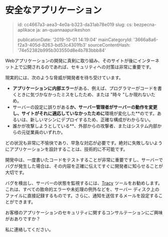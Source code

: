 安全なアプリケーション
===========

> id: cc4667a3-aea3-4e0a-b323-da31ab78e019
> slug:
> 	cs: bezpecna-aplikace
> 	ja: an-quannaapurikeshon
> 
> publicationDate: '2019-10-01 14:19:04'
> mainCategoryId: '3666a8a6-f2a3-405d-8263-bd53c4301fb3'
> sourceContentHash: '74e52382b995b303550d8e4b783bbb84'

Webアプリケーションの開発に真剣に取り組み、そのサイトが後にインターネット上で公開されるのであれば、セキュリティへの対策は非常に重要です。

現実的には、次のような脅威が開発者を待ち受けています。

- **アプリケーションに内部エラー**がある、例えば、プログラマーがコードを書くときに気づかなかったミスをしたため、または "時々 "しか現れないため。
- サーバーの設定に誤りがある**か、サーバー管理者がサーバーの動作を変更し、サイトがそれに適応していなかったために**環境が変化した**のです。あるいは、新しいマシンにデプロイするため、正確な構成がわからない。
- 誰かが攻撃しようとしている**、外部からの攻撃者、またはシステム内部からの元従業員のいずれか。

どの状況も非常に不愉快であり、早急な対応が必要です。絶対に失敗しないようにアプリケーションを設計することは、技術的に不可能です。

開発中は、一度書いたコードをテストすることが非常に重要ですし、サーバーでバグが発生した場合は、その内容を正確に伝えてすぐに開発者に知らせることが大切です。

バグを検出し、サーバーの状態を監視するには、<a href="https://tracy.nette.org/">Tracy</a> ツールをお勧めします。これは、すべての致命的エラーや未処理の例外などを、サーバー ディスク上のファイルに直接記録するものです。さらに、通知を送信するメールを設定することができます。

お客様のアプリケーションのセキュリティに関するコンサルテーションにご興味がおありですか？

私に連絡してください。

